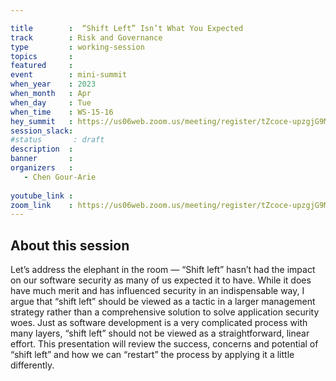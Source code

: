 ```yaml
---

title        :  “Shift Left” Isn’t What You Expected 
track        : Risk and Governance
type         : working-session
topics       :
featured     :
event        : mini-summit
when_year    : 2023
when_month   : Apr
when_day     : Tue
when_time    : WS-15-16
hey_summit   : https://us06web.zoom.us/meeting/register/tZcoce-upzgjG9M-9D1b1KYGbt2W7wC20R-w 
session_slack:
#status       : draft
description  :
banner       : 
organizers   :
   - Chen Gour-Arie
  
youtube_link : 
zoom_link    : https://us06web.zoom.us/meeting/register/tZcoce-upzgjG9M-9D1b1KYGbt2W7wC20R-w 
---
```



## About this session
Let’s address the elephant in the room — “Shift left” hasn’t had the impact on our software security as many of us expected it to have. While it does have much merit and has influenced security in an indispensable way, I argue that “shift left” should be viewed as a tactic in a larger management strategy rather than a comprehensive solution to solve application security woes. Just as software development is a very complicated process with many layers, “shift left” should not be viewed as a straightforward, linear effort. This presentation will review the success, concerns and potential of “shift left”  and how we can “restart” the process by applying it a little differently. 
